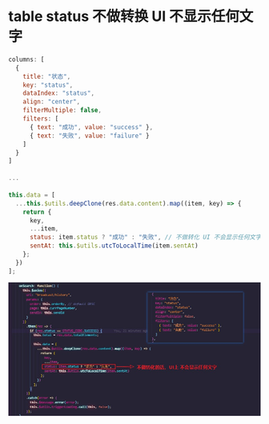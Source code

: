 # table status 不做转换 UI 不显示任何文字

```js
columns: [
  {
    title: "状态",
    key: "status",
    dataIndex: "status",
    align: "center",
    filterMultiple: false,
    filters: [
      { text: "成功", value: "success" },
      { text: "失败", value: "failure" }
    ]
  }
]

...

this.data = [
  ...this.$utils.deepClone(res.data.content).map((item, key) => {
    return {
      key,
      ...item,
      status: item.status ? "成功" : "失败", // 不做转化 UI 不会显示任何文字
      sentAt: this.$utils.utcToLocalTime(item.sentAt)
    };
  })
];
```

![](./images/table_status_不做转换_UI_不显示任何文字.jpg)